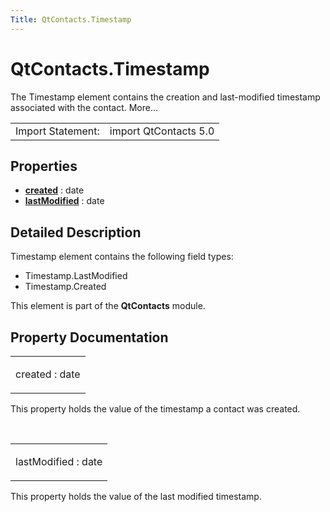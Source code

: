```yaml
---
Title: QtContacts.Timestamp
---
```


# QtContacts.Timestamp

<span class="subtitle"></span>
<!-- $$$Timestamp-brief -->
<p>The Timestamp element contains the creation and last-modified timestamp associated with the contact. More...</p>
<!-- @@@Timestamp -->
<table class="alignedsummary">
<tr><td class="memItemLeft rightAlign topAlign"> Import Statement:</td><td class="memItemRight bottomAlign"> import QtContacts 5.0</td></tr></table><ul>
</ul>
<h2 id="properties">Properties</h2>
<ul>
<li class="fn"><b><b><a href="#created-prop">created</a></b></b> : date</li>
<li class="fn"><b><b><a href="#lastModified-prop">lastModified</a></b></b> : date</li>
</ul>
<!-- $$$Timestamp-description -->
<h2 id="details">Detailed Description</h2>
</p>
<p>Timestamp element contains the following field types:</p>
<ul>
<li>Timestamp.LastModified</li>
<li>Timestamp.Created</li>
</ul>
<p>This element is part of the <b>QtContacts</b> module.</p>
<!-- @@@Timestamp -->
<h2>Property Documentation</h2>
<!-- $$$created -->
<table class="qmlname"><tr valign="top" id="created-prop"><td class="tblQmlPropNode"><p><span class="name">created</span> : <span class="type">date</span></p></td></tr></table><p>This property holds the value of the timestamp a contact was created.</p>
<!-- @@@created -->
<br/>
<!-- $$$lastModified -->
<table class="qmlname"><tr valign="top" id="lastModified-prop"><td class="tblQmlPropNode"><p><span class="name">lastModified</span> : <span class="type">date</span></p></td></tr></table><p>This property holds the value of the last modified timestamp.</p>
<!-- @@@lastModified -->
<br/>
